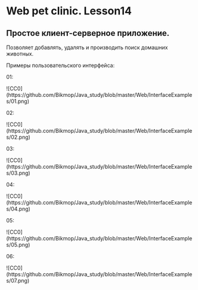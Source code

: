 Web pet clinic. Lesson14
========================

Простое клиент-серверное приложение.
------------------------------------
Позволяет добавлять, удалять и производить поиск домашних животных.

<p>Примеры пользовательского интерфейса:</p>
<p>01:</p>
![CC0](https://github.com/Bikmop/Java_study/blob/master/Web/InterfaceExamples/01.png)
<p>02:</p>
![CC0](https://github.com/Bikmop/Java_study/blob/master/Web/InterfaceExamples/02.png)
<p>03:</p>
![CC0](https://github.com/Bikmop/Java_study/blob/master/Web/InterfaceExamples/03.png)
<p>04:</p>
![CC0](https://github.com/Bikmop/Java_study/blob/master/Web/InterfaceExamples/04.png)
<p>05:</p>
![CC0](https://github.com/Bikmop/Java_study/blob/master/Web/InterfaceExamples/05.png)
<p>06:</p>
![CC0](https://github.com/Bikmop/Java_study/blob/master/Web/InterfaceExamples/07.png)
